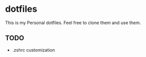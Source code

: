 # dotfiles

This is my Personal dotfiles. Feel free to clone them and use them. 

## TODO
- .zshrc customization
